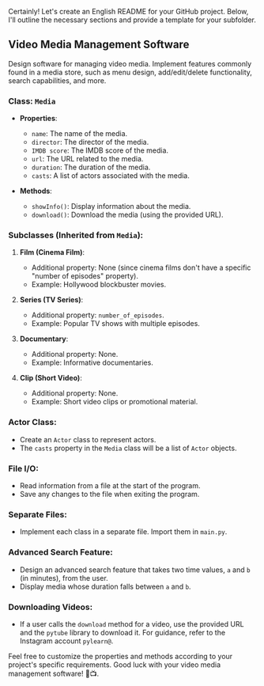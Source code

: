 Certainly! Let's create an English README for your GitHub project. Below, I'll outline the necessary sections and provide a template for your subfolder.

## Video Media Management Software

Design software for managing video media. Implement features commonly found in a media store, such as menu design, add/edit/delete functionality, search capabilities, and more.

### Class: `Media`

- **Properties**:
    - `name`: The name of the media.
    - `director`: The director of the media.
    - `IMDB score`: The IMDB score of the media.
    - `url`: The URL related to the media.
    - `duration`: The duration of the media.
    - `casts`: A list of actors associated with the media.

- **Methods**:
    - `showInfo()`: Display information about the media.
    - `download()`: Download the media (using the provided URL).

### Subclasses (Inherited from `Media`):

1. **Film (Cinema Film)**:
    - Additional property: None (since cinema films don't have a specific "number of episodes" property).
    - Example: Hollywood blockbuster movies.

2. **Series (TV Series)**:
    - Additional property: `number_of_episodes`.
    - Example: Popular TV shows with multiple episodes.

3. **Documentary**:
    - Additional property: None.
    - Example: Informative documentaries.

4. **Clip (Short Video)**:
    - Additional property: None.
    - Example: Short video clips or promotional material.

### Actor Class:

- Create an `Actor` class to represent actors.
- The `casts` property in the `Media` class will be a list of `Actor` objects.

### File I/O:

- Read information from a file at the start of the program.
- Save any changes to the file when exiting the program.

### Separate Files:

- Implement each class in a separate file. Import them in `main.py`.

### Advanced Search Feature:

- Design an advanced search feature that takes two time values, `a` and `b` (in minutes), from the user.
- Display media whose duration falls between `a` and `b`.

### Downloading Videos:

- If a user calls the `download` method for a video, use the provided URL and the `pytube` library to download it. For guidance, refer to the Instagram account `pylearn@`.

Feel free to customize the properties and methods according to your project's specific requirements. Good luck with your video media management software! 🎥📺.


